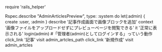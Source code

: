 require 'rails_helper'

Rspec.describe "AdminArticlesPreview", type: :system do
  let(:admin) { create :user,  :admin }
  describe '記事作成画面で画像ブロックを追加'
    context '画像ファイルをアップロードせずにプレビューページを閲覧できる'
      it '正常に表示される'
        login(admin) #「管理者(admin)としてログインする」っていう動作
        click_link '記事'
        visit admin_artcles_path
        click_link '新規作成'
        visit admin_artcles

